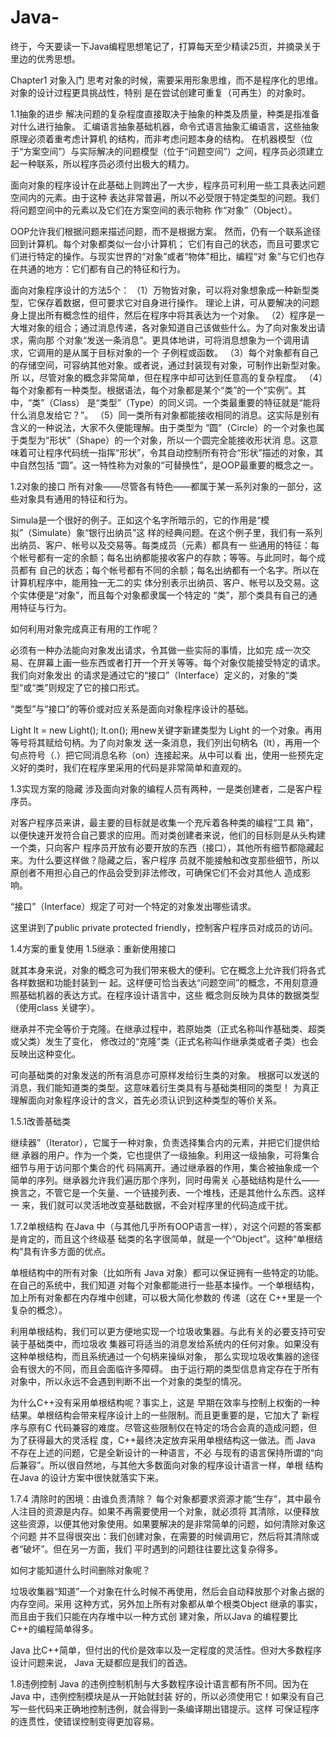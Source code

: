 # Java-
终于，今天要读一下Java编程思想笔记了，打算每天至少精读25页，并摘录关于里边的优秀思想。

Chapter1 对象入门
思考对象的时候，需要采用形象思维，而不是程序化的思维。对象的设计过程更具挑战性，特别
是在尝试创建可重复（可再生）的对象时。

1.1抽象的进步
解决问题的复杂程度直接取决于抽象的种类及质量，种类是指准备对什么进行抽象。
汇编语言抽象基础机器，命令式语言抽象汇编语言，这些抽象原理必须着重考虑计算机
的结构，而非考虑问题本身的结构。
在机器模型（位于“方案空间”）与实际解决的问题模型（位于“问题空间”）之间，程序员必须建立
起一种联系，所以程序员必须付出极大的精力。

面向对象的程序设计在此基础上则跨出了一大步，程序员可利用一些工具表达问题空间内的元素。由于这种
表达非常普遍，所以不必受限于特定类型的问题。我们将问题空间中的元素以及它们在方案空间的表示物称
作“对象”（Object）。

OOP允许我们根据问题来描述问题，而不是根据方案。
然而，仍有一个联系途径回到计算机。每个对象都类似一台小计算机；
它们有自己的状态，而且可要求它们进行特定的操作。与现实世界的“对象”或者“物体”相比，编程“对
象”与它们也存在共通的地方：它们都有自己的特征和行为。

面向对象程序设计的方法5个：
（1）万物皆对象，可以将对象想象成一种新型类型，它保存着数据，但可要求它对自身进行操作。
理论上讲，可从要解决的问题身上提出所有概念性的组件，然后在程序中将其表达为一个对象。
（2）程序是一大堆对象的组合；通过消息传递，各对象知道自己该做些什么。为了向对象发出请求，需向那
个对象“发送一条消息”。更具体地讲，可将消息想象为一个调用请求，它调用的是从属于目标对象的一个
子例程或函数。
（3）每个对象都有自己的存储空间，可容纳其他对象。或者说，通过封装现有对象，可制作出新型对象。所
以，尽管对象的概念非常简单，但在程序中却可达到任意高的复杂程度。
（4）每个对象都有一种类型。根据语法，每个对象都是某个“类”的一个“实例”。其中，“类”（Class）
是“类型”（Type）的同义词。一个类最重要的特征就是“能将什么消息发给它？”。
（5）同一类所有对象都能接收相同的消息。这实际是别有含义的一种说法，大家不久便能理解。由于类型为
“圆”（Circle）的一个对象也属于类型为“形状”（Shape）的一个对象，所以一个圆完全能接收形状消
息。这意味着可让程序代码统一指挥“形状”，令其自动控制所有符合“形状”描述的对象，其中自然包括
“圆”。这一特性称为对象的“可替换性”，是OOP最重要的概念之一。

1.2对象的接口
所有对象——尽管各有特色——都属于某一系列对象的一部分，这些对象具有通用的特征和行为。

Simula是一个很好的例子。正如这个名字所暗示的，它的作用是“模拟”（Simulate）象“银行出纳员”这
样的经典问题。在这个例子里，我们有一系列出纳员、客户、帐号以及交易等。每类成员（元素）都具有一
些通用的特征：每个帐号都有一定的余额；每名出纳都能接收客户的存款；等等。与此同时，每个成员都有
自己的状态；每个帐号都有不同的余额；每名出纳都有一个名字。所以在计算机程序中，能用独一无二的实
体分别表示出纳员、客户、帐号以及交易。这个实体便是“对象”，而且每个对象都隶属一个特定的
“类”，那个类具有自己的通用特征与行为。

如何利用对象完成真正有用的工作呢？

必须有一种办法能向对象发出请求，令其做一些实际的事情，比如完
成一次交易、在屏幕上画一些东西或者打开一个开关等等。每个对象仅能接受特定的请求。我们向对象发出
的请求是通过它的“接口”（Interface）定义的，对象的“类型”或“类”则规定了它的接口形式。

“类型”与“接口”的等价或对应关系是面向对象程序设计的基础。

Light lt = new Light();
lt.on();
用new关键字新建类型为 Light 的一个对象。再用等号将其赋给句柄。为了向对象发
送一条消息，我们列出句柄名（lt），再用一个句点符号（.）把它同消息名称（on）连接起来。从中可以看
出，使用一些预先定义好的类时，我们在程序里采用的代码是非常简单和直观的。

1.3实现方案的隐藏
涉及面向对象的编程人员有两种，一是类创建者，二是客户程序员。

对客户程序员来讲，最主要的目标就是收集一个充斥着各种类的编程“工具
箱”，以便快速开发符合自己要求的应用。而对类创建者来说，他们的目标则是从头构建一个类，只向客户
程序员开放有必要开放的东西（接口），其他所有细节都隐藏起来。为什么要这样做？隐藏之后，客户程序
员就不能接触和改变那些细节，所以原创者不用担心自己的作品会受到非法修改，可确保它们不会对其他人
造成影响。

“接口”（Interface）规定了可对一个特定的对象发出哪些请求。

这里讲到了public private protected friendly，控制客户程序员对成员的访问。

1.4方案的重复使用
1.5继承：重新使用接口

就其本身来说，对象的概念可为我们带来极大的便利。它在概念上允许我们将各式各样数据和功能封装到一
起。这样便可恰当表达“问题空间”的概念，不用刻意遵照基础机器的表达方式。在程序设计语言中，这些
概念则反映为具体的数据类型（使用class 关键字）。

继承并不完全等价于克隆。在继承过程中，若原始类（正式名称叫作基础类、超类或父类）发生了变化，
修改过的“克隆”类（正式名称叫作继承类或者子类）也会反映出这种变化。

可向基础类的对象发送的所有消息亦可原样发给衍生类的对象。
根据可以发送的消息，我们能知道类的类型。这意味着衍生类具有与基础类相同的类型！
为真正理解面向对象程序设计的含义，首先必须认识到这种类型的等价关系。

1.5.1改善基础类

继续器”（Iterator），它属于一种对象，负责选择集合内的元素，并把它们提供给继
承器的用户。作为一个类，它也提供了一级抽象。利用这一级抽象，可将集合细节与用于访问那个集合的代
码隔离开。通过继承器的作用，集合被抽象成一个简单的序列。继承器允许我们遍历那个序列，同时毋需关
心基础结构是什么——换言之，不管它是一个矢量、一个链接列表、一个堆栈，还是其他什么东西。这样一
来，我们就可以灵活地改变基础数据，不会对程序里的代码造成干扰。

1.7.2单根结构
在Java 中（与其他几乎所有OOP语言一样），对这个问题的答案都是肯定的，而且这个终级基
础类的名字很简单，就是一个“Object”。这种“单根结构”具有许多方面的优点。

单根结构中的所有对象（比如所有 Java 对象）都可以保证拥有一些特定的功能。在自己的系统中，我们知道
对每个对象都能进行一些基本操作。一个单根结构，加上所有对象都在内存堆中创建，可以极大简化参数的
传递（这在 C++里是一个复杂的概念）。

利用单根结构，我们可以更方便地实现一个垃圾收集器。与此有关的必要支持可安装于基础类中，而垃圾收
集器可将适当的消息发给系统内的任何对象。如果没有这种单根结构，而且系统通过一个句柄来操纵对象，
那么实现垃圾收集器的途径会有很大的不同，而且会面临许多障碍。
由于运行期的类型信息肯定存在于所有对象中，所以永远不会遇到判断不出一个对象的类型的情况。

为什么C++没有采用单根结构呢？事实上，这是
早期在效率与控制上权衡的一种结果。单根结构会带来程序设计上的一些限制。而且更重要的是，它加大了
新程序与原有C 代码兼容的难度。尽管这些限制仅在特定的场合会真的造成问题，但为了获得最大的灵活程
度，C++最终决定放弃采用单根结构这一做法。而 Java 不存在上述的问题，它是全新设计的一种语言，不必
与现有的语言保持所谓的“向后兼容”。所以很自然地，与其他大多数面向对象的程序设计语言一样，单根
结构在Java 的设计方案中很快就落实下来。

1.7.4 清除时的困境：由谁负责清除？
每个对象都要求资源才能“生存”，其中最令人注目的资源是内存。如果不再需要使用一个对象，就必须将
其清除，以便释放这些资源，以便其他对象使用。如果要解决的是非常简单的问题，如何清除对象这个问题
并不显得很突出：我们创建对象，在需要的时候调用它，然后将其清除或者“破坏”。但在另一方面，我们
平时遇到的问题往往要比这复杂得多。

如何才能知道什么时间删除对象呢？

垃圾收集器“知道”一个对象在什么时候不再使用，然后会自动释放那个对象占据的内存空间。采用
这种方式，另外加上所有对象都从单个根类Object 继承的事实，而且由于我们只能在内存堆中以一种方式创
建对象，所以Java 的编程要比 C++的编程简单得多。

Java 比C++简单，但付出的代价是效率以及一定程度的灵活性。但对大多数程序设计问题来说，
Java 无疑都应是我们的首选。

1.8违例控制
Java 的违例控制机制与大多数程序设计语言都有所不同。因为在Java 中，违例控制模块是从一开始就封装
好的，所以必须使用它！如果没有自己写一些代码来正确地控制违例，就会得到一条编译期出错提示。这样
可保证程序的连贯性，使错误控制变得更加容易。


